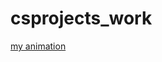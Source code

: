 # csprojects_work

[my animation](https://dkessner.github.io/csprojects_work/hello_p5/hello_p5.html)


